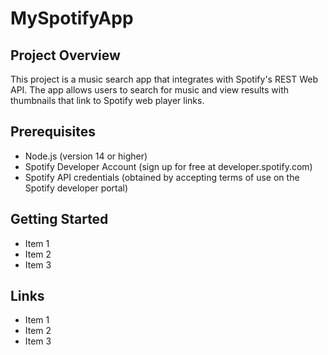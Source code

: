 # MySpotifyApp

## Project Overview

This project is a music search app that integrates with Spotify's REST Web API. The app allows users to search for music and view results with thumbnails that link to Spotify web player links.

## Prerequisites

* Node.js (version 14 or higher)
* Spotify Developer Account (sign up for free at developer.spotify.com)
* Spotify API credentials (obtained by accepting terms of use on the Spotify developer portal)

## Getting Started

* Item 1
* Item 2
* Item 3

## Links

* Item 1
* Item 2
* Item 3
